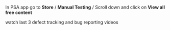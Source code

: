 In PSA app go to **Store** / **Manual Testing** / Scroll down and click on **View all free content** 

watch last 3 defect tracking and bug reporting videos
